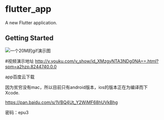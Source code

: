 # flutter_app

A new Flutter application.

## Getting Started

![一个20M的gif演示图](https://github.com/Solomon-8/loveApp/blob/master/audio/love.gif)


#视频演示地址
http://v.youku.com/v_show/id_XMzgyNTA3NDg0NA==.html?spm=a2hzp.8244740.0.0

app百度云下载

因为贫穷没有mac，所以目前只有android版本，ios的版本正在为编译而下Xcode.

https://pan.baidu.com/s/1VBQ4Ut_Y2WiMF68hUVkBhg

密码：epu3
